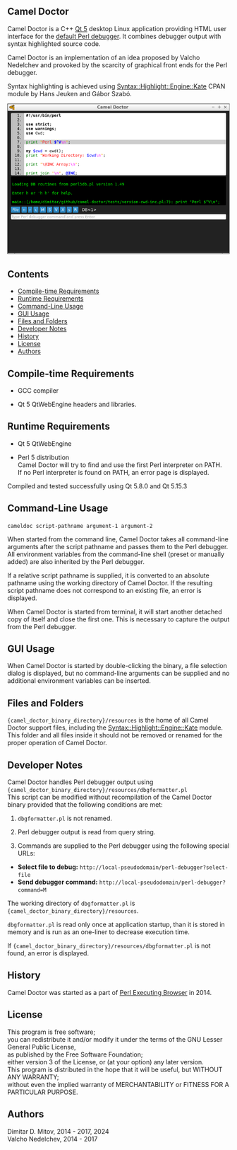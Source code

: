Camel Doctor
--------------------------------------------------------------------------------

Camel Doctor is a C++ [Qt 5](https://www.qt.io/) desktop Linux application providing HTML user interface for the [default Perl debugger](http://perldoc.perl.org/perldebug.html). It combines debugger output with syntax highlighted source code.  

Camel Doctor is an implementation of an idea proposed by Valcho Nedelchev and provoked by the scarcity of graphical front ends for the Perl debugger.  

Syntax highlighting is achieved using [Syntax::Highlight::Engine::Kate](https://metacpan.org/release/Syntax-Highlight-Engine-Kate) CPAN module by Hans Jeuken and Gábor Szabó.  

![Camel Doctor](https://github.com/ddmitov/camel-doctor/raw/master/screenshot.png "Camel Doctor Screenshot")

## Contents
* [Compile-time Requirements](#compile-time-requirements)
* [Runtime Requirements](#runtime-requirements)
* [Command-Line Usage](#command-line-usage)
* [GUI Usage](#gui-usage)
* [Files and Folders](#files-and-folders)
* [Developer Notes](#developer-notes)
* [History](#history)
* [License](#license)
* [Authors](#authors)

## Compile-time Requirements

* GCC compiler

* Qt 5 QtWebEngine headers and libraries.

## Runtime Requirements

* Qt 5 QtWebEngine

* Perl 5 distribution  
Camel Doctor will try to find and use the first Perl interpreter on PATH.  
If no Perl interpreter is found on PATH, an error page is displayed.

Compiled and tested successfully using Qt 5.8.0 and Qt 5.15.3

## Command-Line Usage

``cameldoc script-pathname argument-1 argument-2``  

When started from the command line, Camel Doctor takes all command-line arguments after the script pathname and passes them to the Perl debugger. All environment variables from the command-line shell (preset or manually added) are also inherited by the Perl debugger.  

If a relative script pathname is supplied, it is converted to an absolute pathname using the working directory of Camel Doctor. If the resulting script pathname does not correspond to an existing file, an error is displayed.  

When Camel Doctor is started from terminal, it will start another detached copy of itself and close the first one. This is necessary to capture the output from the Perl debugger.

## GUI Usage

When Camel Doctor is started by double-clicking the binary, a file selection dialog is displayed, but no command-line arguments can be supplied and no additional environment variables can be inserted.

## Files and Folders

``{camel_doctor_binary_directory}/resources`` is the home of all Camel Doctor support files, including the [Syntax::Highlight::Engine::Kate](https://metacpan.org/release/Syntax-Highlight-Engine-Kate) module. This folder and all files inside it should not be removed or renamed for the proper operation of Camel Doctor.  

## Developer Notes

Camel Doctor handles Perl debugger output using ``{camel_doctor_binary_directory}/resources/dbgformatter.pl``  
This script can be modified without recompilation of the Camel Doctor binary provided that the following conditions are met:

1. ``dbgformatter.pl`` is not renamed.

2. Perl debugger output is read from query string.

3. Commands are supplied to the Perl debugger using the following special URLs:
  * **Select file to debug:** ``http://local-pseudodomain/perl-debugger?select-file``
  * **Send debugger command:** ``http://local-pseudodomain/perl-debugger?command=M``

The working directory of ``dbgformatter.pl`` is ``{camel_doctor_binary_directory}/resources``.  

``dbgformatter.pl`` is read only once at application startup, than it is stored in memory and is run as an one-liner to decrease execution time.  

If ``{camel_doctor_binary_directory}/resources/dbgformatter.pl`` is not found, an error is displayed.

## History

Camel Doctor was started as a part of [Perl Executing Browser](https://www.github.com/ddmitov/perl-executing-browser) in 2014.  

## License

This program is free software;  
you can redistribute it and/or modify it under the terms of the GNU Lesser General Public License,  
as published by the Free Software Foundation;  
either version 3 of the License, or (at your option) any later version.  
This program is distributed in the hope that it will be useful, but WITHOUT ANY WARRANTY;  
without even the implied warranty of MERCHANTABILITY or FITNESS FOR A PARTICULAR PURPOSE.

## Authors

Dimitar D. Mitov, 2014 - 2017, 2024  
Valcho Nedelchev, 2014 - 2017  
